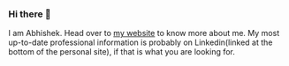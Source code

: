 ### Hi there 👋
I am Abhishek. Head over to [my website](https://abhishek-p.github.io/) to know more about me. My most up-to-date professional information is probably on Linkedin(linked at the bottom of the personal site), if that is what you are looking for.
<!--
**Abhishek-P/Abhishek-P** is a ✨ _special_ ✨ repository because its `README.md` (this file) appears on your GitHub profile.


- 🔭 I’m currently working on ...
- 🌱 I’m currently learning ...
- 👯 I’m looking to collaborate on ...
- 🤔 I’m looking for help with ...
- 💬 Ask me about ...
- 📫 How to reach me: ...
- 😄 Pronouns: ...
- ⚡ Fun fact: ...
-->
